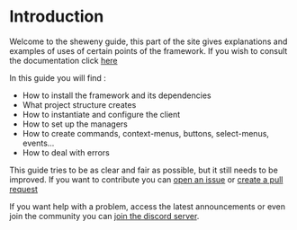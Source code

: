 # Introduction

Welcome to the sheweny guide, this part of the site gives explanations and examples of uses of certain points of the framework. If you wish to consult the documentation click [here](../doc)

In this guide you will find :

- How to install the framework and its dependencies
- What project structure creates
- How to instantiate and configure the client
- How to set up the managers
- How to create commands, context-menus, buttons, select-menus, events...
- How to deal with errors

This guide tries to be as clear and fair as possible, but it still needs to be improved. If you want to contribute you can [open an issue](https://github.com/Sheweny/website/issues/new) or [create a pull request](https://github.com/Sheweny/website/pulls)

If you want help with a problem, access the latest announcements or even join the community you can [join the discord server](https://discord.gg/qgd85nEf5a).

